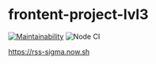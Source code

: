 # frontent-project-lvl3

[![Maintainability](https://api.codeclimate.com/v1/badges/c59fe6e8b768ea9b8e25/maintainability)](https://codeclimate.com/github/Graph1589/frontend-project-lvl3/maintainability)
![Node CI](https://github.com/Graph1589/frontend-project-lvl3/workflows/Node%20CI/badge.svg)

https://rss-sigma.now.sh
